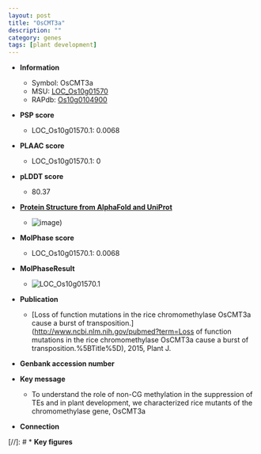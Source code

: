```yaml
---
layout: post
title: "OsCMT3a"
description: ""
category: genes
tags: [plant development]
---
```


* **Information**  
    + Symbol: OsCMT3a  
    + MSU: [LOC_Os10g01570](http://rice.plantbiology.msu.edu/cgi-bin/ORF_infopage.cgi?orf=LOC_Os10g01570)  
    + RAPdb: [Os10g0104900](http://rapdb.dna.affrc.go.jp/viewer/gbrowse_details/irgsp1?name=Os10g0104900)  

* **PSP score**  
    + LOC_Os10g01570.1: 0.0068 

* **PLAAC score**  
    + LOC_Os10g01570.1: 0 

* **pLDDT score**
    + 80.37

* **[Protein Structure from AlphaFold and UniProt](https://www.uniprot.org/uniprotkb/C0SQ89/entry#structure)**
    + ![image](https://ricepsp.github.io/images/C/AF-C0SQ89-F1.png))

* **MolPhase score**
    + LOC_Os10g01570.1: 0.0068

* **MolPhaseResult**
    + ![LOC_Os10g01570.1](https://ricepsp.github.io/pictures/LOC_Os10g/LOC_Os10g01570.1.png)

* **Publication**  
    + [Loss of function mutations in the rice chromomethylase OsCMT3a cause a burst of transposition.](http://www.ncbi.nlm.nih.gov/pubmed?term=Loss of function mutations in the rice chromomethylase OsCMT3a cause a burst of transposition.%5BTitle%5D), 2015, Plant J.

* **Genbank accession number**  

* **Key message**  
    + To understand the role of non-CG methylation in the suppression of TEs and in plant development, we characterized rice mutants of the chromomethylase gene, OsCMT3a

* **Connection**  

[//]: # * **Key figures**  


